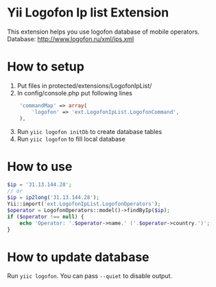 Yii Logofon Ip list Extension
==================
This extension helps you use logofon database of mobile operators.
Database: http://www.logofon.ru/xml/ips.xml

How to setup
==================
1. Put files in protected/extensions/LogofonIpList/
2. In config/console.php put following lines
```php
	'commandMap' => array(
		'logofon' => 'ext.LogofonIpList.LogofonCommand',
	),
```

3. Run ```yiic logofon initDb``` to create database tables
4. Run ```yiic logofon``` to fill local database


How to use
==================
```php
$ip = '31.13.144.28';
// or
$ip = ip2long('31.13.144.28');
Yii::import('ext.LogofonIpList.LogofonOperators');
$operator = LogofonOperators::model()->findByIp($ip);
if ($operator !== null) {
	echo 'Operator: '.$operator->name.' ('.$operator->country.')';
}
```

How to update database
==================
Run ```yiic logofon```. You can pass ```--quiet``` to disable output.

